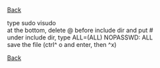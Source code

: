 [Back](..)

type sudo visudo\
at the bottom, delete @ before include dir and put #\
under include dir, type <user>  ALL=(ALL) NOPASSWD: ALL\
save the file (ctrl^  o and enter, then ^x)

[Back](..)
